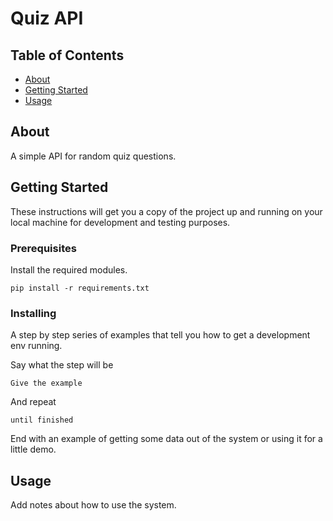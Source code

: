 # Quiz API

## Table of Contents

- [About](#about)
- [Getting Started](#getting_started)
- [Usage](#usage)

## About <a name = "about"></a>

A simple API for random quiz questions.

## Getting Started <a name = "getting_started"></a>

These instructions will get you a copy of the project up and running on your local machine for development and testing purposes.

### Prerequisites

Install the required modules.

```console
pip install -r requirements.txt
```

### Installing

A step by step series of examples that tell you how to get a development env running.

Say what the step will be

```
Give the example
```

And repeat

```
until finished
```

End with an example of getting some data out of the system or using it for a little demo.

## Usage <a name = "usage"></a>

Add notes about how to use the system.

